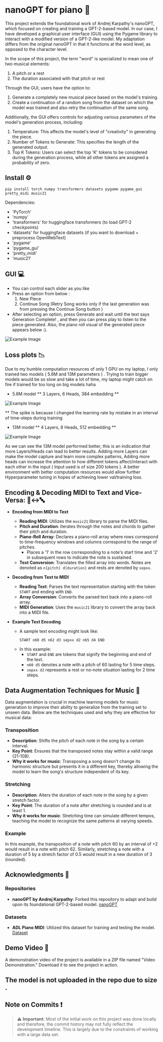 
# nanoGPT for piano :musical_keyboard:

This project extends the foundational work of Andrej Karpathy's nanoGPT, which focused on creating and training a GPT-2-based model. In our case, I have developed a graphical user interface (GUI) using the Pygame library to interact with a modified version of a GPT-2-like model. My adaptation differs from the original nanoGPT in that it functions at the word level, as opposed to the character level.

In the scope of this project, the term "word" is specialized to mean one of two musical elements:
1) A pitch or a rest
2) The duration associated with that pitch or rest
   
Through the GUI, users have the option to:
1) Generate a completely new musical piece based on the model's training.
2) Create a continuation of a random song from the dataset on which the model was trained and also retry the continuation of the same song.

Additionally, the GUI offers controls for adjusting various parameters of the model's generation process, including:
1) Temperature: This affects the model's level of "creativity" in generating the piece.
2) Number of Tokens to Generate: This specifies the length of the generated output.
3) Top K Tokens: Users can select the top 'K' tokens to be considered during the generation process, while all other tokens are assigned a probability of zero.

## Install :gear:

```
pip install torch numpy transformers datasets pygame pygame_gui pretty_midi music21
```

Dependencies:

-  'PyTorch'
-  'numpy'
-  'transformers' for huggingface transformers  (to load GPT-2 checkpoints)
-  'datasets' for huggingface datasets (if you want to download + preprocess OpenWebText)
-  'pygame'
-  'pygame_gui'
-  'pretty_midi'
-  'music21'


## GUI :computer:

- You can control each slider as you like
- Press an option from below :
     1) New Piece
     2) Continue Song (Retry Song works only if the last generation was from pressing the Continue Song button )
- After selecting an option, press Generate and wait until the text says Generation Complete! , and then you can press play to listen to the piece generated. 
  Also, the piano roll visual of the generated piece appears below :).

![Example Image](./ML_Piano_Gui.png)


## Loss plots :chart_with_downwards_trend:

Due to my humble computation resources of only 1 GPU on my laptop, I only trained two models ( 5.6M and 13M parameters ) . Trying to train bigger models would be so slow and take a lot of time, my laptop might catch on fire if trained for too long on big models haha

- 5.6M model
  ** 3 Layers, 6 Heads, 384 embedding **

![Example Image](./piano-model-5.63M/loss_plot.png)

** The spike is because I changed the learning rate by mistake in an interval of time-steps during training 


- 13M model
  ** 4 Layers, 8 Heads, 512 embedding **

![Example Image](./piano-model-13M/loss_plot.png)

As we can see the 13M model performed better, this is an indication that more Layers/Heads can lead to better results. Adding more Layers can make the model capture and learn more complex patterns, Adding more heads can increase the attention to how different tokens affect/interact with each other in the input ( Input used is of size 200 tokens ). A better environment with better computation resources would allow further Hyperparameter tuning in hopes of achieving lower val/training loss.


## Encoding & Decoding MIDI to Text and Vice-Versa: :musical_note::left_right_arrow::abc:

- **Encoding from MIDI to Text**
   - **Reading MIDI**: Utilizes the `music21` library to parse the MIDI files.
   - **Pitch and Duration**: Iterates through the notes and chords to gather their pitch and duration.
   - **Piano-Roll Array**: Declares a piano-roll array where rows correspond to time-frequency windows and columns correspond to the range of pitches.
     - Places a '1' in the row corresponding to a note's start time and '2' in subsequent rows to indicate the note is sustained.
   - **Text Conversion**: Translates the filled array into words. Notes are denoted as `n[pitch] d[duration]` and rests are denoted by `sepxx`.
  
- **Decoding from Text to MIDI**
   - **Reading Text**: Parses the text representation starting with the token `START` and ending with `END`.
   - **Array Conversion**: Converts the parsed text back into a piano-roll array.
   - **MIDI Generation**: Uses the `music21` library to convert the array back into a MIDI file.

- **Example Text Encoding**
   - A sample text encoding might look like:
     ```
     START n60 d5 n62 d3 sepxx d2 n65 d4 END
     ```
   - In this example:
     - `START` and `END` are tokens that signify the beginning and end of the text.
     - `n60 d5` denotes a note with a pitch of 60 lasting for 5 time steps.
     - `sepxx d2` represents a rest or no-note situation lasting for 2 time steps.


## Data Augmentation Techniques for Music :twisted_rightwards_arrows:

Data augmentation is crucial in machine learning models for music generation to improve their ability to generalize from the training set to unseen data. Below are the techniques used and why they are effective for musical data:

### Transposition
- **Description**: Shifts the pitch of each note in the song by a certain interval.
- **Key Point**: Ensures that the transposed notes stay within a valid range (21-108).
- **Why it works for music**: Transposing a song doesn't change its harmonic structure but presents it in a different key, thereby allowing the model to learn the song's structure independent of its key.

### Stretching
- **Description**: Alters the duration of each note in the song by a given stretch factor.
- **Key Point**: The duration of a note after stretching is rounded and is at least 1.
- **Why it works for music**: Stretching time can simulate different tempos, teaching the model to recognize the same patterns at varying speeds.

### Example

In this example, the transposition of a note with pitch 60 by an interval of +2 would result in a note with pitch 62. Similarly, stretching a note with a duration of 5 by a stretch factor of 0.5 would result in a new duration of 3 (rounded).


## Acknowledgments :clap:

### Repositories
- **nanoGPT by Andrej Karpathy**: Forked this repository to adapt and build upon its foundational GPT-2-based model. [nanoGPT](https://github.com/karpathy/nanoGPT)

### Datasets
- **ADL Piano MIDI**: Utilized this dataset for training and testing the model. [Dataset](https://paperswithcode.com/dataset/adl-piano-midi)



## Demo Video :movie_camera:

A demonstration video of the project is available in a ZIP file named "Video Demonstration." Download it to see the project in action.

## The model is not uploaded in the repo due to size . 

## Note on Commits :exclamation:

> :warning: **Important:** Most of the initial work on this project was done locally and therefore, the commit history may not fully reflect the development timeline. This is largely due to the constraints of working with a large data set.


